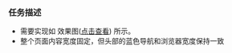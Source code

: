 ﻿### 任务描述
- 需要实现如 效果图([点击查看](https://luyaolee.github.io/ife/task_1_9/task_1_9_2.jpg))  所示。
- 整个页面内容宽度固定，但头部的蓝色导航和浏览器宽度保持一致